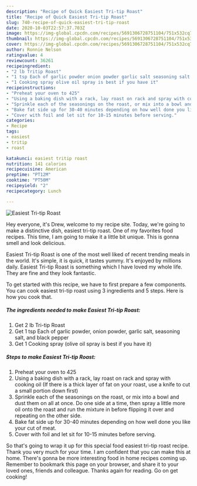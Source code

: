 ```yaml
---
description: "Recipe of Quick Easiest Tri-tip Roast"
title: "Recipe of Quick Easiest Tri-tip Roast"
slug: 740-recipe-of-quick-easiest-tri-tip-roast
date: 2020-10-03T22:57:37.703Z
image: https://img-global.cpcdn.com/recipes/5691306728751104/751x532cq70/easiest-tri-tip-roast-recipe-main-photo.jpg
thumbnail: https://img-global.cpcdn.com/recipes/5691306728751104/751x532cq70/easiest-tri-tip-roast-recipe-main-photo.jpg
cover: https://img-global.cpcdn.com/recipes/5691306728751104/751x532cq70/easiest-tri-tip-roast-recipe-main-photo.jpg
author: Ronnie Nelson
ratingvalue: 4
reviewcount: 36261
recipeingredient:
- "2 lb Tritip Roast"
- "1 tsp Each of garlic powder onion powder garlic salt seasoning salt and black pepper"
- "1 Cooking spray olive oil spray is best if you have it"
recipeinstructions:
- "Preheat your oven to 425"
- "Using a baking dish with a rack, lay roast on rack and spray with cooking oil (If there is a thick layer of fat on your roast, use a knife to cut a small portion down first)"
- "Sprinkle each of the seasonings on the roast, or mix into a bowl and dust them on all at once. Do one side at a time, then spray a little more oil onto the roast and run the mixture in before flipping it over and repeating on the other side."
- "Bake fat side up for 30-40 minutes depending on how well done you like your cut of meat."
- "Cover with foil and let sit for 10-15 minutes before serving."
categories:
- Recipe
tags:
- easiest
- tritip
- roast

katakunci: easiest tritip roast 
nutrition: 141 calories
recipecuisine: American
preptime: "PT12M"
cooktime: "PT50M"
recipeyield: "2"
recipecategory: Lunch

---
```



![Easiest Tri-tip Roast](https://img-global.cpcdn.com/recipes/5691306728751104/751x532cq70/easiest-tri-tip-roast-recipe-main-photo.jpg)

Hey everyone, it's Drew, welcome to my recipe site. Today, we're going to make a distinctive dish, easiest tri-tip roast. One of my favorites food recipes. This time, I am going to make it a little bit unique. This is gonna smell and look delicious.

Easiest Tri-tip Roast is one of the most well liked of recent trending meals in the world. It's simple, it is quick, it tastes yummy. It's enjoyed by millions daily. Easiest Tri-tip Roast is something which I have loved my whole life. They are fine and they look fantastic.




To get started with this recipe, we have to first prepare a few components. You can cook easiest tri-tip roast using 3 ingredients and 5 steps. Here is how you cook that.

<!--inarticleads1-->

##### The ingredients needed to make Easiest Tri-tip Roast:

1. Get 2 lb Tri-tip Roast
1. Get 1 tsp Each of garlic powder, onion powder, garlic salt, seasoning salt, and black pepper
1. Get 1 Cooking spray (olive oil spray is best if you have it)




<!--inarticleads2-->

##### Steps to make Easiest Tri-tip Roast:

1. Preheat your oven to 425
1. Using a baking dish with a rack, lay roast on rack and spray with cooking oil (If there is a thick layer of fat on your roast, use a knife to cut a small portion down first)
1. Sprinkle each of the seasonings on the roast, or mix into a bowl and dust them on all at once. Do one side at a time, then spray a little more oil onto the roast and run the mixture in before flipping it over and repeating on the other side.
1. Bake fat side up for 30-40 minutes depending on how well done you like your cut of meat.
1. Cover with foil and let sit for 10-15 minutes before serving.




So that's going to wrap it up for this special food easiest tri-tip roast recipe. Thank you very much for your time. I am confident that you can make this at home. There's gonna be more interesting food in home recipes coming up. Remember to bookmark this page on your browser, and share it to your loved ones, friends and colleague. Thanks again for reading. Go on get cooking!
